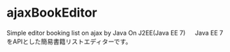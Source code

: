 # ajaxBookEditor
Simple editor booking list on ajax by Java
On J2EE(Java EE 7)
　
Java EE 7をAPIとした簡易書籍リストエディターです。
